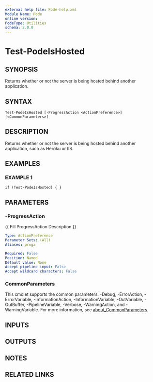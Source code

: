 ```yaml
---
external help file: Pode-help.xml
Module Name: Pode
online version:
PodeType: Utilities
schema: 2.0.0
---
```


# Test-PodeIsHosted

## SYNOPSIS
Returns whether or not the server is being hosted behind another application.

## SYNTAX

```
Test-PodeIsHosted [-ProgressAction <ActionPreference>] [<CommonParameters>]
```

## DESCRIPTION
Returns whether or not the server is being hosted behind another application, such as Heroku or IIS.

## EXAMPLES

### EXAMPLE 1
```
if (Test-PodeIsHosted) { }
```

## PARAMETERS

### -ProgressAction
{{ Fill ProgressAction Description }}

```yaml
Type: ActionPreference
Parameter Sets: (All)
Aliases: proga

Required: False
Position: Named
Default value: None
Accept pipeline input: False
Accept wildcard characters: False
```

### CommonParameters
This cmdlet supports the common parameters: -Debug, -ErrorAction, -ErrorVariable, -InformationAction, -InformationVariable, -OutVariable, -OutBuffer, -PipelineVariable, -Verbose, -WarningAction, and -WarningVariable. For more information, see [about_CommonParameters](http://go.microsoft.com/fwlink/?LinkID=113216).

## INPUTS

## OUTPUTS

## NOTES

## RELATED LINKS
